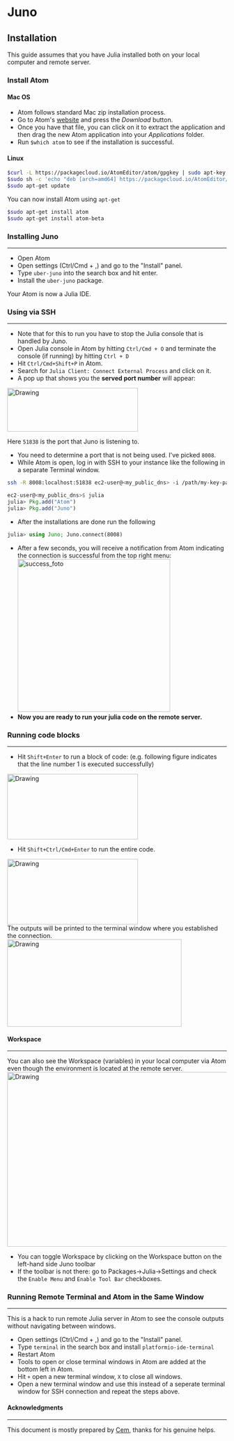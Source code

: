 # Juno

## Installation

This guide assumes that you have Julia installed both on your local computer and
remote server.

### Install Atom

#### Mac OS
* Atom follows standard Mac zip installation process.
* Go to Atom's [website](https://atom.io) and press the *Download* button.
* Once you have that file, you can click on it to extract the application and then drag the new Atom application into your *Applications* folder.
* Run ```$which atom``` to see if the installation is successful.

#### Linux
```bash
$curl -L https://packagecloud.io/AtomEditor/atom/gpgkey | sudo apt-key add -
$sudo sh -c 'echo "deb [arch=amd64] https://packagecloud.io/AtomEditor/atom/any/ $any main" > /etc/apt/sources.list.d/atom.list'
$sudo apt-get update
```
You can now install Atom using ```apt-get```
```bash
$sudo apt-get install atom
$sudo apt-get install atom-beta
```

### Installing Juno
---
* Open Atom
* Open settings (Ctrl/Cmd + ,) and go to the "Install" panel.
* Type ```uber-juno``` into the search box and hit enter.
* Install the ```uber-juno``` package.

Your Atom is now a Julia IDE.

### Using via SSH
---
* Note that for this to run you have to stop the Julia console that is handled by Juno.
* Open Julia console in Atom by hitting ```Ctrl/Cmd + O``` and terminate the console (if running) by hitting ```Ctrl + D```
* Hit ```Ctrl/Cmd+Shift+P``` in Atom.
* Search for ```Julia Client: Connect External Process``` and click on it.
* A pop up that shows you the **served port number** will appear:

<img src="https://github.com/kirnap/learnbyfun/blob/master/AWS/juno_tutorial/img/juno_external.png?raw=true" alt="Drawing" style="height:100px;width:300px;"/>

Here ```51838``` is the port that Juno is listening to.  

* You need to determine a port that is not being used. I've picked ```8008```.
* While Atom is open, log in with SSH to your instance like the following in a separate Terminal window.

```bash
ssh -R 8008:localhost:51838 ec2-user@<my_public_dns> -i /path/my-key-pair.pem
```  

```julia
ec2-user@<my_public_dns>$ julia
julia> Pkg.add("Atom")
julia> Pkg.add("Juno")
```
* After the installations are done run the following

```julia
julia> using Juno; Juno.connect(8008)
```  

* After a few seconds, you will receive a notification from Atom indicating the
connection is successful from the top right menu:<br/>
<img
src="https://github.com/kirnap/learnbyfun/blob/master/AWS/juno_tutorial/img/juno_success1.png?raw=true" alt="success_foto" style="width:350px;"/>
* **Now you are ready to run your julia code on the remote server.**

### Running code blocks
---
* Hit ```Shift+Enter``` to run a block of code: (e.g. following figure indicates that the line number 1 is executed successfully)<br/>
<img src="https://github.com/kirnap/learnbyfun/raw/master/AWS/juno_tutorial/img/block_run.png" alt="Drawing" style="height:150px;width:300px;"/>

* Hit ```Shift+Ctrl/Cmd+Enter``` to run the entire code. <br/>
<img src="https://github.com/kirnap/learnbyfun/raw/master/AWS/juno_tutorial/img/all_run.png" alt="Drawing" style="height:150px;width:300px;"/>
<br/>
The outputs will be
printed to the terminal window where you established the connection.
<img src="https://github.com/kirnap/learnbyfun/raw/master/AWS/juno_tutorial/img/console_output.png" alt="Drawing" style="height:200px; width:400px" />


#### Workspace
---
You can also see the Workspace (variables) in your local computer via Atom even
though the environment is located at the remote server.
<img src="https://github.com/kirnap/learnbyfun/raw/master/AWS/juno_tutorial/img/workspace.png" alt="Drawing" style="height:400px;width:800px;" />
* You can toggle Workspace by clicking on the Workspace button on the left-hand
side Juno toolbar
* If the toolbar is not there: go to Packages->Julia->Settings and check the
```Enable Menu``` and ```Enable Tool Bar``` checkboxes.

### Running Remote Terminal and Atom in the Same Window
---
This is a hack to run remote Julia server in Atom to see the console outputs
without navigating between windows.
* Open settings (Ctrl/Cmd + ,) and go to the "Install" panel.
* Type ```terminal``` in the search box and install ```platformio-ide-terminal```
* Restart Atom
* Tools to open or close terminal windows in Atom are added at the bottom left in Atom.
* Hit ```+``` open a new terminal window, ```X``` to close all windows.
* Open a new terminal window and use this instead of a seperate terminal window for SSH connection and repeat the steps above.


#### Acknowledgments
---
This document is mostly prepared by [Cem](https://github.com/ceteke), thanks for his genuine helps.
